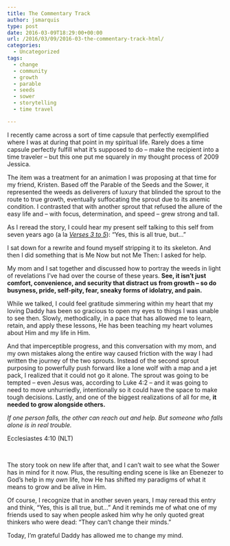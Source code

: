 ```yaml
---
title: The Commentary Track
author: jsmarquis
type: post
date: 2016-03-09T18:29:00+00:00
url: /2016/03/09/2016-03-the-commentary-track-html/
categories:
  - Uncategorized
tags:
  - change
  - community
  - growth
  - parable
  - seeds
  - sower
  - storytelling
  - time travel

---
```

I recently came across a sort of time capsule that perfectly exemplified where I was at during that point in my spiritual life. Rarely does a time capsule perfectly fulfill what it&#8217;s supposed to do &#8211; make the recipient into a time traveler &#8211; but this one put me squarely in my thought process of 2009 Jessica. 

The item was a treatment for an animation I was proposing at that time for my friend, Kristen. Based off the Parable of the Seeds and the Sower, it represented the weeds as deliverers of luxury that blinded the sprout to the route to true growth, eventually suffocating the sprout due to its anemic condition. I contrasted that with another sprout that refused the allure of the easy life and &#8211; with focus, determination, and speed &#8211; grew strong and tall.

As I reread the story, I could hear my present self talking to this self from seven years ago (a la <a href="http://verses3to5.com/" target="_blank"><i>Verses 3 to 5</i></a>): &#8220;Yes, this is all true, but&#8230;&#8221;

I sat down for a rewrite and found myself stripping it to its skeleton. And then I did something that is Me Now but not Me Then: I asked for help.

My mom and I sat together and discussed how to portray the weeds in light of revelations I&#8217;ve had over the course of these years. **See, it isn&#8217;t just comfort, convenience, and security that distract us from growth &#8211; so do busyness, pride, self-pity, fear, sneaky forms of idolatry, and pain.&nbsp;**

While we talked, I could feel gratitude simmering within my heart that my loving Daddy has been so gracious to open my eyes to things I was unable to see then. Slowly, methodically, in a pace that has allowed me to learn, retain, and apply these lessons, He has been teaching my heart volumes about Him and my life in Him.

And that imperceptible progress, and this conversation with my mom, and my own mistakes along the entire way caused friction with the way I had written the journey of the two sprouts. Instead of the second sprout purposing to powerfully push forward like a lone wolf with a map and a jet pack, I realized that it could not go it alone. The sprout was going to be tempted &#8211; even Jesus was, according to Luke 4:2 &#8211; and it was going to need to move unhurriedly, intentionally so it could have the space to make tough decisions. Lastly, and one of the biggest realizations of all for me, **it needed to grow alongside others.&nbsp;**

_<span class="st">If one person falls, the other can reach out and help. But someone who falls alone is in real trouble.</span>_
  
<span class="st">Ecclesiastes 4:10 (NLT)</span>
  
<span class="st"><br /></span>
  
<span class="st">The story took on new life after that, and I can&#8217;t wait to see what the Sower has in mind for it now. Plus, the resulting ending scene is like an Ebenezer to God&#8217;s help in my <i>own</i> life, how He has shifted my paradigms of what it means to grow and be alive in Him. </span>

Of course, I recognize that in another seven years, I may reread this entry and think, &#8220;Yes, this is all true, but&#8230;&#8221; And it reminds me of what one of my friends used to say when people asked him why he only quoted great thinkers who were dead: &#8220;They can&#8217;t change their minds.&#8221;

Today, I&#8217;m grateful Daddy has allowed me to change my mind.&nbsp;